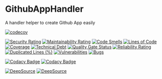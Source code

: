 # GithubAppHandler
A handler helper to create Github App easily

[![codecov](https://codecov.io/gh/heitorpolidoro/GithubAppHandler/graph/badge.svg?token=JcFgZlsm0y)](https://codecov.io/gh/heitorpolidoro/GithubAppHandler)


[![Security Rating](https://sonarcloud.io/api/project_badges/measure?project=heitorpolidoro_GithubAppHandler&metric=security_rating)](https://sonarcloud.io/summary/new_code?id=heitorpolidoro_GithubAppHandler)
[![Maintainability Rating](https://sonarcloud.io/api/project_badges/measure?project=heitorpolidoro_GithubAppHandler&metric=sqale_rating)](https://sonarcloud.io/summary/new_code?id=heitorpolidoro_GithubAppHandler)
[![Code Smells](https://sonarcloud.io/api/project_badges/measure?project=heitorpolidoro_GithubAppHandler&metric=code_smells)](https://sonarcloud.io/summary/new_code?id=heitorpolidoro_GithubAppHandler)
[![Lines of Code](https://sonarcloud.io/api/project_badges/measure?project=heitorpolidoro_GithubAppHandler&metric=ncloc)](https://sonarcloud.io/summary/new_code?id=heitorpolidoro_GithubAppHandler)
[![Coverage](https://sonarcloud.io/api/project_badges/measure?project=heitorpolidoro_GithubAppHandler&metric=coverage)](https://sonarcloud.io/summary/new_code?id=heitorpolidoro_GithubAppHandler)
[![Technical Debt](https://sonarcloud.io/api/project_badges/measure?project=heitorpolidoro_GithubAppHandler&metric=sqale_index)](https://sonarcloud.io/summary/new_code?id=heitorpolidoro_GithubAppHandler)
[![Quality Gate Status](https://sonarcloud.io/api/project_badges/measure?project=heitorpolidoro_GithubAppHandler&metric=alert_status)](https://sonarcloud.io/summary/new_code?id=heitorpolidoro_GithubAppHandler)
[![Reliability Rating](https://sonarcloud.io/api/project_badges/measure?project=heitorpolidoro_GithubAppHandler&metric=reliability_rating)](https://sonarcloud.io/summary/new_code?id=heitorpolidoro_GithubAppHandler)
[![Duplicated Lines (%)](https://sonarcloud.io/api/project_badges/measure?project=heitorpolidoro_GithubAppHandler&metric=duplicated_lines_density)](https://sonarcloud.io/summary/new_code?id=heitorpolidoro_GithubAppHandler)
[![Vulnerabilities](https://sonarcloud.io/api/project_badges/measure?project=heitorpolidoro_GithubAppHandler&metric=vulnerabilities)](https://sonarcloud.io/summary/new_code?id=heitorpolidoro_GithubAppHandler)
[![Bugs](https://sonarcloud.io/api/project_badges/measure?project=heitorpolidoro_GithubAppHandler&metric=bugs)](https://sonarcloud.io/summary/new_code?id=heitorpolidoro_GithubAppHandler)

[![Codacy Badge](https://app.codacy.com/project/badge/Grade/19ce0e5bccaf423280167a68137a0c52)](https://app.codacy.com/gh/heitorpolidoro/GithubAppHandler/dashboard?utm_source=gh&utm_medium=referral&utm_content=&utm_campaign=Badge_grade)
[![Codacy Badge](https://app.codacy.com/project/badge/Coverage/19ce0e5bccaf423280167a68137a0c52)](https://app.codacy.com/gh/heitorpolidoro/GithubAppHandler/dashboard?utm_source=gh&utm_medium=referral&utm_content=&utm_campaign=Badge_coverage)

[![DeepSource](https://app.deepsource.com/gh/heitorpolidoro/GithubAppHandler.svg/?label=active+issues&show_trend=true&token=hZuHoQ-gd4kIPgNuSX0X_QT2)](https://app.deepsource.com/gh/heitorpolidoro/GithubAppHandler/)
[![DeepSource](https://app.deepsource.com/gh/heitorpolidoro/GithubAppHandler.svg/?label=resolved+issues&show_trend=true&token=hZuHoQ-gd4kIPgNuSX0X_QT2)](https://app.deepsource.com/gh/heitorpolidoro/GithubAppHandler/)
